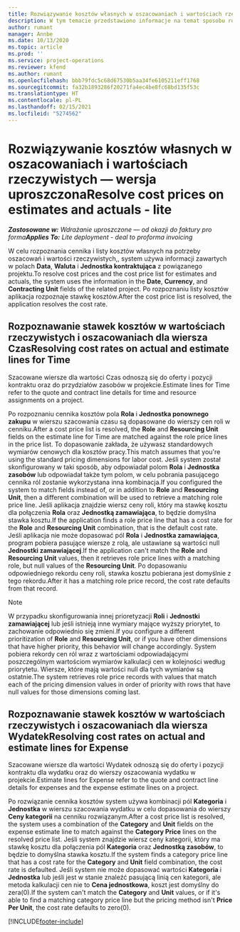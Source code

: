 ```yaml
---
title: Rozwiązywanie kosztów własnych w oszacowaniach i wartościach rzeczywistych — wersja uproszczona
description: W tym temacie przedstawiono informacje na temat sposobu rozwiązywania kosztów kosztu na szacunkach i wartościach rzeczywistych.
author: rumant
manager: Annbe
ms.date: 10/13/2020
ms.topic: article
ms.prod: ''
ms.service: project-operations
ms.reviewer: kfend
ms.author: rumant
ms.openlocfilehash: bbb79fdc5c68d67530b5aa34fe6105211eff1768
ms.sourcegitcommit: fa32b1893286f20271fa4ec4be8fc68bd135f53c
ms.translationtype: HT
ms.contentlocale: pl-PL
ms.lasthandoff: 02/15/2021
ms.locfileid: "5274562"
---
```

# <a name="resolve-cost-prices-on-estimates-and-actuals---lite"></a><span data-ttu-id="751c8-103">Rozwiązywanie kosztów własnych w oszacowaniach i wartościach rzeczywistych — wersja uproszczona</span><span class="sxs-lookup"><span data-stu-id="751c8-103">Resolve cost prices on estimates and actuals - lite</span></span>

<span data-ttu-id="751c8-104">_**Zastosowane w:** Wdrażanie uproszczone — od okazji do faktury pro forma_</span><span class="sxs-lookup"><span data-stu-id="751c8-104">_**Applies To:** Lite deployment - deal to proforma invoicing_</span></span>

<span data-ttu-id="751c8-105">W celu rozpoznania cennika i listy kosztów własnych na potrzeby oszacowań i wartości rzeczywistych,, system używa informacji zawartych w polach **Data**, **Waluta** i **Jednostka kontraktująca** z powiązanego projektu.</span><span class="sxs-lookup"><span data-stu-id="751c8-105">To resolve cost prices and the cost price list for estimates and actuals, the system uses the information in the **Date**, **Currency**, and **Contracting Unit** fields of the related project.</span></span> <span data-ttu-id="751c8-106">Po rozpoznaniu listy kosztów aplikacja rozpoznaje stawkę kosztów.</span><span class="sxs-lookup"><span data-stu-id="751c8-106">After the cost price list is resolved, the application resolves the cost rate.</span></span>

## <a name="resolving-cost-rates-on-actual-and-estimate-lines-for-time"></a><span data-ttu-id="751c8-107">Rozpoznawanie stawek kosztów w wartościach rzeczywistych i oszacowaniach dla wiersza Czas</span><span class="sxs-lookup"><span data-stu-id="751c8-107">Resolving cost rates on actual and estimate lines for Time</span></span>

<span data-ttu-id="751c8-108">Szacowane wiersze dla wartości Czas odnoszą się do oferty i pozycji kontraktu oraz do przydziałów zasobów w projekcie.</span><span class="sxs-lookup"><span data-stu-id="751c8-108">Estimate lines for Time refer to the quote and contract line details for time and resource assignments on a project.</span></span>

<span data-ttu-id="751c8-109">Po rozpoznaniu cennika kosztów pola **Rola** i **Jednostka ponownego zakupu** w wierszu szacowania czasu są dopasowane do wierszy cen roli w cenniku.</span><span class="sxs-lookup"><span data-stu-id="751c8-109">After a cost price list is resolved, the **Role** and **Resourcing Unit** fields on the estimate line for Time are matched against the role price lines in the price list.</span></span> <span data-ttu-id="751c8-110">To dopasowanie zakłada, że używasz standardowych wymiarów cenowych dla kosztów pracy.</span><span class="sxs-lookup"><span data-stu-id="751c8-110">This match assumes that you're using the standard pricing dimensions for labor cost.</span></span> <span data-ttu-id="751c8-111">Jeśli system został skonfigurowany w taki sposób, aby odpowiadał polom **Rola** i **Jednostka zasobów** lub odpowiadał także tym polom, w celu pobrania pasującego cennika ról zostanie wykorzystana inna kombinacja.</span><span class="sxs-lookup"><span data-stu-id="751c8-111">If you configured the system to match fields instead of, or in addition to **Role** and **Resourcing Unit**, then a different combination will be used to retrieve a matching role price line.</span></span> <span data-ttu-id="751c8-112">Jeśli aplikacja znajdzie wiersz ceny roli, który ma stawkę kosztu dla połączenia **Rola** oraz **Jednostką zamawiająca**, to będzie domyślna stawka kosztu.</span><span class="sxs-lookup"><span data-stu-id="751c8-112">If the application finds a role price line that has a cost rate for the **Role** and **Resourcing Unit** combination, that is the default cost rate.</span></span> <span data-ttu-id="751c8-113">Jeśli aplikacja nie może dopasować pól **Rola** i **Jednostka zamawiająca**, program pobiera pasujące wiersze z rolą, ale ustawiane są wartości null **Jednostki zamawiającej**.</span><span class="sxs-lookup"><span data-stu-id="751c8-113">If the application can't match the **Role** and **Resourcing Unit** values, then it retrieves role price lines with a matching role, but null values of the **Resourcing Unit**.</span></span> <span data-ttu-id="751c8-114">Po dopasowaniu odpowiedniego rekordu ceny roli, stawka kosztu pobierana jest domyślnie z tego rekordu.</span><span class="sxs-lookup"><span data-stu-id="751c8-114">After it has a matching role price record, the cost rate defaults from that record.</span></span> 

> [!NOTE]
> <span data-ttu-id="751c8-115">W przypadku skonfigurowania innej prioretyzacji **Roli** i **Jednostki zamawiającej** lub jeśli istnieją inne wymiary mające wyższy priorytet, to zachowanie odpowiednio się zmieni.</span><span class="sxs-lookup"><span data-stu-id="751c8-115">If you configure a different prioritization of **Role** and **Resourcing Unit**, or if you have other dimensions that have higher priority, this behavior will change accordingly.</span></span> <span data-ttu-id="751c8-116">System pobiera rekordy cen ról wraz z wartościami odpowiadającymi poszczególnym wartościom wymiarów kalkulacji cen w kolejności według priorytetu. Wiersze, które mają wartości null dla tych wymiarów są ostatnie.</span><span class="sxs-lookup"><span data-stu-id="751c8-116">The system retrieves role price records with values that match each of the pricing dimension values in order of priority with rows that have null values for those dimensions coming last.</span></span>

## <a name="resolving-cost-rates-on-actual-and-estimate-lines-for-expense"></a><span data-ttu-id="751c8-117">Rozpoznawanie stawek kosztów w wartościach rzeczywistych i oszacowaniach dla wiersza Wydatek</span><span class="sxs-lookup"><span data-stu-id="751c8-117">Resolving cost rates on actual and estimate lines for Expense</span></span>

<span data-ttu-id="751c8-118">Szacowane wiersze dla wartości Wydatek odnoszą się do oferty i pozycji kontraktu dla wydatku oraz do wierszy oszacowania wydatku w projekcie.</span><span class="sxs-lookup"><span data-stu-id="751c8-118">Estimate lines for Expense refer to the quote and contract line details for expenses and the expense estimate lines on a project.</span></span>

<span data-ttu-id="751c8-119">Po rozwiązanie cennika kosztów system używa kombinacji pól **Kategoria** i **Jednostka** w wierszu szacowania wydatku w celu dopasowania do wierszy **Ceny kategorii** na cenniku rozwiązanym.</span><span class="sxs-lookup"><span data-stu-id="751c8-119">After a cost price list is resolved, the system uses a combination of the **Category** and **Unit** fields on the expense estimate line to match against the **Category Price** lines on the resolved price list.</span></span> <span data-ttu-id="751c8-120">Jeśli system znajdzie wiersz ceny kategorii, który ma stawkę kosztu dla połączenia pól **Kategoria** oraz **Jednostką zasobów**, to będzie to domyślna stawka kosztu.</span><span class="sxs-lookup"><span data-stu-id="751c8-120">If the system finds a category price line that has a cost rate for the **Category** and **Unit** field combination, the cost rate is defaulted.</span></span> <span data-ttu-id="751c8-121">Jeśli system nie może dopasować wartości **Kategoria** i **Jednostka** lub jeśli jest w stanie znaleźć pasującą linią cen kategorii, ale metoda kalkulacji cen nie to **Cena jednostkowa**, koszt jest domyślny do zera(0).</span><span class="sxs-lookup"><span data-stu-id="751c8-121">If the system can't match the **Category** and **Unit** values, or if it's able to find a matching category price line but the pricing method isn't **Price Per Unit**, the cost rate defaults to zero(0).</span></span>


[!INCLUDE[footer-include](../../includes/footer-banner.md)]